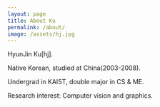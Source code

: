 ```yaml
---
layout: page
title: About Ku
permalink: /about/
image: /assets/hj.jpg
---
```

HyunJin Ku[hj].

Native Korean, studied at China(2003-2008).

Undergrad in KAIST, double major in CS & ME.

Research interest: Computer vision and graphics.

